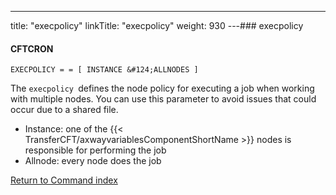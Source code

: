 ---
title: "execpolicy"
linkTitle: "execpolicy"
weight: 930
---### execpolicy

#### CFTCRON

`EXECPOLICY = = [ INSTANCE &#124;ALLNODES ]`

The `execpolicy `defines the node policy for executing a job when working with multiple nodes. You can use this parameter to avoid issues that could occur due to a shared file.

* Instance: one of the {{< TransferCFT/axwayvariablesComponentShortName >}} nodes is responsible for performing the job
* Allnode: every node does the job

[Return to Command index](../../)
